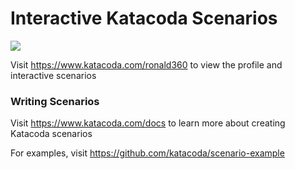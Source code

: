 # Interactive Katacoda Scenarios

[![](http://shields.katacoda.com/katacoda/ronald360/count.svg)](https://www.katacoda.com/ronald360 "Get your profile on Katacoda.com")

Visit https://www.katacoda.com/ronald360 to view the profile and interactive scenarios

### Writing Scenarios
Visit https://www.katacoda.com/docs to learn more about creating Katacoda scenarios

For examples, visit https://github.com/katacoda/scenario-example
